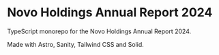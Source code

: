 # Novo Holdings Annual Report 2024

TypeScript monorepo for the Novo Holdings Annual Report 2024.

Made with Astro, Sanity, Tailwind CSS and Solid.
